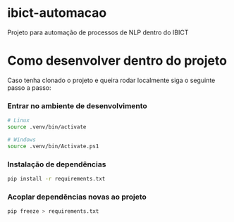 # ibict-automacao
Projeto para automação de processos de NLP dentro do IBICT

# Como desenvolver dentro do projeto

Caso tenha clonado o projeto e queira rodar localmente siga o seguinte passo a passo:

### Entrar no ambiente de desenvolvimento
```bash
# Linux
source .venv/bin/activate

# Windows
source .venv/bin/Activate.ps1
```

### Instalação de dependências
```bash
pip install -r requirements.txt
```

### Acoplar dependências novas ao projeto
```bash
pip freeze > requirements.txt
```

